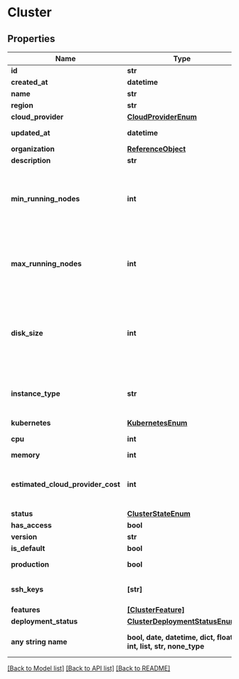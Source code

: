 # Cluster


## Properties
Name | Type | Description | Notes
------------ | ------------- | ------------- | -------------
**id** | **str** |  | [readonly] 
**created_at** | **datetime** |  | [readonly] 
**name** | **str** | name is case-insensitive | 
**region** | **str** |  | 
**cloud_provider** | [**CloudProviderEnum**](CloudProviderEnum.md) |  | 
**updated_at** | **datetime** |  | [optional] [readonly] 
**organization** | [**ReferenceObject**](ReferenceObject.md) |  | [optional] 
**description** | **str** |  | [optional] 
**min_running_nodes** | **int** |  | [optional]  if omitted the server will use the default value of 1
**max_running_nodes** | **int** |  | [optional]  if omitted the server will use the default value of 1
**disk_size** | **int** | Unit is in GB. The disk size to be used for the node configuration | [optional]  if omitted the server will use the default value of 20
**instance_type** | **str** | the instance type to be used for this cluster. The list of values can be retrieved via the endpoint /{CloudProvider}/instanceType | [optional] 
**kubernetes** | [**KubernetesEnum**](KubernetesEnum.md) |  | [optional] 
**cpu** | **int** | unit is millicores (m). 1000m &#x3D; 1 cpu | [optional] 
**memory** | **int** | unit is MB. 1024 MB &#x3D; 1GB | [optional] 
**estimated_cloud_provider_cost** | **int** | This is an estimation of the cost this cluster will represent on your cloud proider bill, based on your current configuration | [optional] 
**status** | [**ClusterStateEnum**](ClusterStateEnum.md) |  | [optional] 
**has_access** | **bool** |  | [optional] 
**version** | **str** |  | [optional] 
**is_default** | **bool** |  | [optional] 
**production** | **bool** | specific flag to indicate that this cluster is a production one | [optional] 
**ssh_keys** | **[str]** | Indicate your public ssh_key to remotely connect to your EC2 instance. | [optional] 
**features** | [**[ClusterFeature]**](ClusterFeature.md) |  | [optional] 
**deployment_status** | [**ClusterDeploymentStatusEnum**](ClusterDeploymentStatusEnum.md) |  | [optional] 
**any string name** | **bool, date, datetime, dict, float, int, list, str, none_type** | any string name can be used but the value must be the correct type | [optional]

[[Back to Model list]](../README.md#documentation-for-models) [[Back to API list]](../README.md#documentation-for-api-endpoints) [[Back to README]](../README.md)


